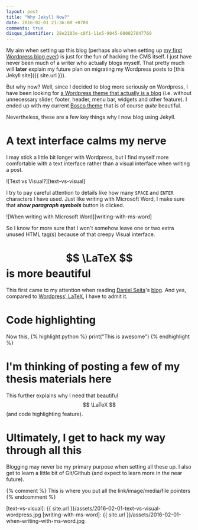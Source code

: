 ```yaml
---
layout: post
title: "Why Jekyll Now?"
date: 2016-02-01 21:36:00 +0700
comments: true
disqus_identifier: 28e2103e-c8f1-11e5-9045-080027047769
---
```


My aim when setting up this blog (perhaps also when setting up [my first Wordpress blog ever](http://benjdewantara.wordpress.com)) is just for the fun of hacking the CMS itself. I just have never been much of a writer who actually blogs myself. That pretty much will **later** explain my future plan on migrating my Wordpress posts to [this Jekyll site]({{ site.url }}).

But why now? Well, since I decided to blog more seriously on Wordpress, I have been looking for [a Wordpress theme that actually is a blog](https://wordpress.org/themes/search/blog) (i.e. without unnecessary slider, footer, header, menu bar, widgets and other feature). I ended up with my current [Bosco theme](https://boscodemo.wordpress.com) that is of course *quite* beautiful.

Nevertheless, these are a few key things why I now blog using Jekyll.

A text interface calms my nerve
===============================
I may stick a little bit longer with Wordpress, but I find myself more comfortable with a text interface rather than a visual interface when writing a post.

![Text vs Visual?][text-vs-visual]

I try to pay careful attention to details like how many `SPACE` and `ENTER` characters I have used. Just like writing with Microsoft Word, I make sure that ***show paragraph symbols*** button is clicked.

![When writing with Microsoft Word][writing-with-ms-word]

So I know for more sure that I won't somehow leave one or two extra unused HTML tag(s) because of that creepy Visual interface.

$$ \LaTeX $$ is more beautiful
================================
This first came to my attention when reading [Daniel Seita](https://github.com/danieltakeshi)'s [blog](https://danieltakeshi.github.io). And yes, compared to [Wordpress' LaTeX](https://en.support.wordpress.com/latex/), I have to admit it.

Code highlighting
==================
Now this,
{% highlight python %} print("This is awesome") {% endhighlight %}


I'm thinking of posting a few of my thesis materials here
=========================================================
This further explains why I need that beautiful $$ \LaTeX $$ (and code highlighting feature).

Ultimately, I get to hack my way through all this
=================================================
Blogging may never be my primary purpose when setting all these up. I also get to learn a little bit of Git/Github (and expect to learn more in the near future).





{% comment %} This is where you put all the link/image/media/file pointers {% endcomment %}

[text-vs-visual]: {{ site.url }}/assets/2016-02-01-text-vs-visual-wordpress.jpg
[writing-with-ms-word]: {{ site.url }}/assets/2016-02-01-when-writing-with-ms-word.jpg
